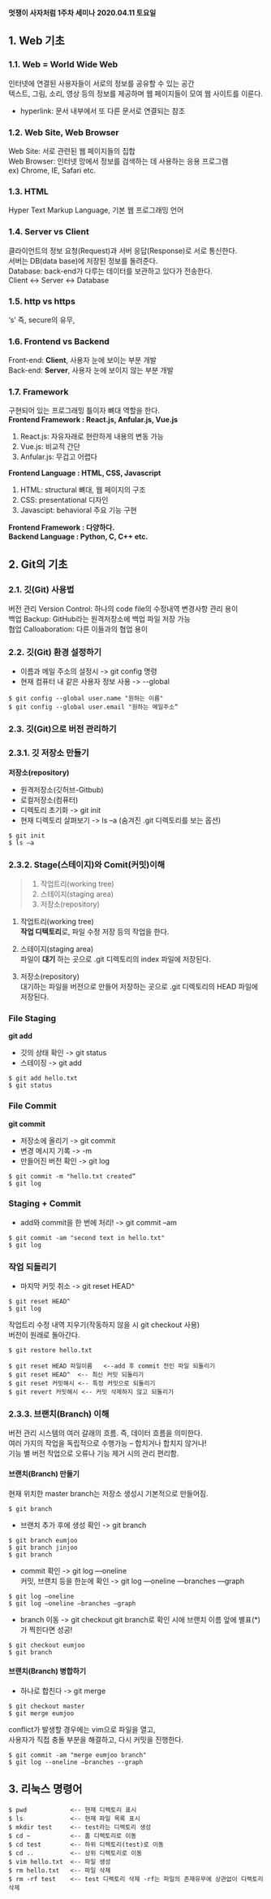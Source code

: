 **멋쟁이 사자처럼 1주차 세미나**
**2020.04.11 토요일**   

## 1. Web 기초
### 1.1. Web = **W**orld **W**ide **W**eb     
인터넷에 연결된 사용자들이 서로의 정보를 공유할 수 있는 공간     
텍스트, 그림, 소리, 영상 등의 정보를 제공하며 웹 페이지들이 모여 웹 사이트를 이룬다. 
* hyperlink: 문서 내부에서 또 다른 문서로 연결되는 참조    
### 1.2. Web Site, Web Browser     
Web Site: 서로 관련된 웹 페이지들의 집합     
Web Browser: 인터넷 망에서 정보를 검색하는 데 사용하는 응용 프로그램     
ex) Chrome, IE, Safari etc.     
### 1.3. HTML     
Hyper Text Markup Language, 기본 웹 프로그래밍 언어     
### 1.4. Server vs Client     
클라이언트의 정보 요청(Request)과 서버 응답(Response)로 서로 통신한다.    
서버는 DB(data base)에 저장된 정보를 돌려준다.     
Database: back-end가 다루는 데이터를 보관하고 있다가 전송한다.     
Client <-> Server <-> Database     
### 1.5. http vs https     
‘s’ 즉, secure의 유무,     
### 1.6. Frontend vs Backend     
Front-end: **Client**, 사용자 눈에 보이는 부분 개발     
Back-end: **Server**, 사용자 눈에 보이지 않는 부분 개발     
### 1.7. Framework    
구현되어 있는 프로그래밍 틀이자 뼈대 역할을 한다.     
**Frontend Framework : React.js, Anfular.js, Vue.js**   
1. React.js: 자유자래로 현란하게 내용의 변동 가능   
2. Vue.js: 비교적 간단    
3. Anfular.js: 무겁고 어렵다    

**Frontend Language : HTML, CSS, Javascript**    
1. HTML: structural 뼈대, 웹 페이지의 구조    
2. CSS:  presentational 디자인     
3. Javascipt: behavioral 주요 기능 구현    

**Frontend Framework : 다양하다.**    
**Backend Language : Python, C, C++ etc.**    

## 2. Git의 기초       
### 2.1.  깃(Git) 사용법    
버전 관리 Version Control: 하나의 code file의 수정내역 변경사항 관리 용이     
백업 Backup: GitHub라는 원격저장소에 백업 파일 저장 가능     
협업 Calloaboration: 다른 이들과의 협업 용이    

### 2.2. 깃(Git) 환경 설정하기    
+ 이름과 메일 주소의 설정시 -> git config 명령    
+ 현재 컴퓨터 내 같은 사용자 정보 사용 -> --global    
~~~ 
$ git config --global user.name "원하는 이름"
$ git config --global user.email "원하는 메일주소“
~~~ 

### 2.3. 깃(Git)으로 버전 관리하기    
### 2.3.1. 깃 저장소 만들기
**저장소(repository)** 
+ 원격저장소(깃허브-Gitbub)
+ 로컬저장소(컴퓨터)   
+ 디렉토리 초기화 -> git init    
+ 현재 디렉토리 살펴보기 -> ls –a (숨겨진 .git 디렉토리를 보는 옵션) 
~~~ 
$ git init
$ ls –a 
~~~ 
### 2.3.2. Stage(스테이지)와 Comit(커밋)이해   
>1. 작업트리(working tree)     
>2. 스테이지(staging area)       
>3. 저장소(repository)        
 
1. 작업트리(working tree)     
**작업 디텍토리**로, 파일 수정 저장 등의 작업을 한다.     

2. 스테이지(staging area)       
파일이 **대기** 하는 곳으로 .git 디렉토리의 index 파일에 저장된다.     

3. 저장소(repository)      
대기하는 파일을 버전으로 만들어 저장하는 곳으로 .git 디렉토리의 HEAD 파일에 저장된다.     

### File Staging         
**git add**     
+ 깃의 상태 확인 -> git status     
+ 스테이징 -> git add    
~~~    
$ git add hello.txt
$ git status 
~~~  

### File Commit     
**git commit**      
+ 저장소에 올리기 -> git commit     
+ 변경 메시지 기록 -> -m     
+ 만들어진 버전 확인 -> git log    
~~~     
$ git commit -m "hello.txt created“
$ git log
~~~ 

### Staging + Commit     
+ add와 commit을 한 번에 처리! -> git commit –am      
~~~ 
$ git commit -am "second text in hello.txt" 
$ git log 
~~~    

### 작업 되돌리기    
+ 마지막 커밋 취소 -> git reset HEAD^     
~~~    
$ git reset HEAD^
$ git log
~~~   
작업트리 수정 내역 지우기(작동하지 않을 시 git checkout 사용)    
버전이 원래로 돌아간다.      
~~~
$ git restore hello.txt   
~~~    

~~~   
$ git reset HEAD 파일이름   <--add 후 commit 전인 파일 되돌리기
$ git reset HEAD^  <-- 최신 커밋 되돌리기
$ git reset 커밋해시 <-- 특정 커밋으로 되돌리기
$ git revert 커밋해시 <-- 커밋 삭제하지 않고 되돌리기    
~~~    

### 2.3.3. 브랜치(Branch) 이해     
버전 관리 시스템의 여러 갈래의 흐름. 즉, 데이터 흐름을 의미한다.     
여러 가지의 작업을 독립적으로 수행가능 – 합치거나 합치지 않거나!     
기능 별 버전 작업으로 오류나 기능 제거 시의 관리 편리함.     

#### 브랜치(Branch) 만들기     
현재 위치한 master branch는 저장소 생성시 기본적으로 만들어짐.    


~~~ 
$ git branch    
~~~ 
+ 브랜치 추가 후에 생성 확인 -> git branch      
~~~ 
$ git branch eumjoo
$ git branch jinjoo
$ git branch 
~~~ 
+ commit 확인 -> git log —oneline     
커밋, 브랜치 등을 한눈에 확인 -> git log —oneline —branches —graph    
~~~
$ git log —oneline
$ git log —oneline —branches —graph   
~~~ 
+ branch 이동 -> git checkout
git branch로 확인 시에 브랜치 이름 앞에 별표(*)가 찍힌다면 성공! 
~~~ 
$ git checkout eumjoo
$ git branch 
~~~ 


#### 브랜치(Branch) 병합하기 
+ 하나로 합친다 -> git merge     
~~~ 
$ git checkout master
$ git merge eumjoo
~~~ 

conflict가 발생할 경우에는 vim으로 파일을 열고,      
사용자가 직접 충돌 부분을 해결하고, 다시 커밋을 진행한다.    
~~~ 
$ git commit -am "merge eumjoo branch"
$ git log --oneline —branches --graph
~~~ 

## 3. 리눅스 명령어 

~~~ 
$ pwd            <-- 현재 디렉토리 표시
$ ls             <-- 현재 파일 목록 표시
$ mkdir test     <-- test라는 디렉토리 생성 
$ cd ~           <-- 홈 디렉토리로 이동
$ cd test        <-- 하위 디렉토리(test)로 이동 
$ cd ..          <-- 상위 디렉토리로 이동
$ vim hello.txt  <-- 파일 생성
$ rm hello.txt   <-- 파일 삭제
$ rm -rf test    <-- test 디렉토리 삭제 -rf는 파일의 존재유무에 상관없이 디렉토리 삭제 
~~~
 
